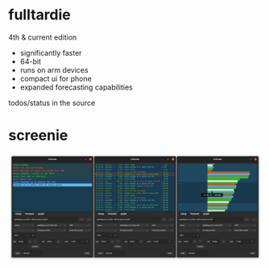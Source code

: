# fulltardie

4th & current edition
- significantly faster
- 64-bit
- runs on arm devices
- compact ui for phone
- expanded forecasting capabilities

todos/status in the source

# screenie
![screenie](./211105_fulltardie_alltabs.png)
